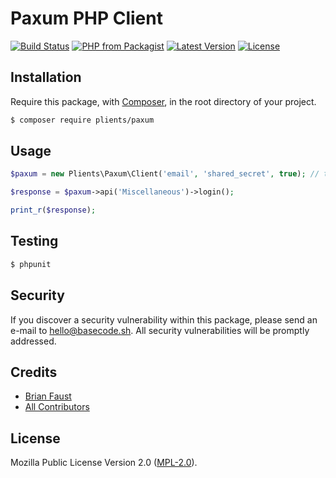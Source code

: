 # Paxum PHP Client

[![Build Status](https://img.shields.io/travis/plients/Paxum-PHP-Client/master.svg?style=flat-square)](https://travis-ci.org/plients/Paxum-PHP-Client)
[![PHP from Packagist](https://img.shields.io/packagist/php-v/plients/paxum.svg?style=flat-square)]()
[![Latest Version](https://img.shields.io/github/release/plients/Paxum-PHP-Client.svg?style=flat-square)](https://github.com/plients/Paxum-PHP-Client/releases)
[![License](https://img.shields.io/packagist/l/plients/Paxum-PHP-Client.svg?style=flat-square)](https://packagist.org/packages/plients/Paxum-PHP-Client)

## Installation

Require this package, with [Composer](https://getcomposer.org/), in the root directory of your project.

``` bash
$ composer require plients/paxum
```

## Usage

``` php
$paxum = new Plients\Paxum\Client('email', 'shared_secret', true); // true = use sandbox-mode

$response = $paxum->api('Miscellaneous')->login();

print_r($response);
```

## Testing

``` bash
$ phpunit
```

## Security

If you discover a security vulnerability within this package, please send an e-mail to hello@basecode.sh. All security vulnerabilities will be promptly addressed.

## Credits

- [Brian Faust](https://github.com/faustbrian)
- [All Contributors](../../contributors)

## License

Mozilla Public License Version 2.0 ([MPL-2.0](./LICENSE)).

